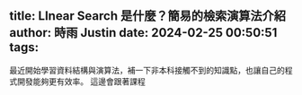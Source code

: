 title: LInear Search 是什麼？簡易的檢索演算法介紹
author: 時雨 Justin
date: 2024-02-25 00:50:51
tags:
---
最近開始學習資料結構與演算法，補一下非本科接觸不到的知識點，也讓自己的程式開發能夠更有效率。
這邊會跟著課程